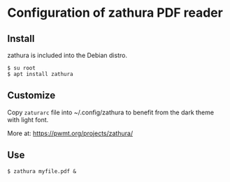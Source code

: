 # Configuration of zathura PDF reader

## Install

zathura is included into the Debian distro.

```
$ su root
$ apt install zathura
```

## Customize

Copy ```zaturarc``` file into ~/.config/zathura to benefit from the dark theme with light font.

More at: https://pwmt.org/projects/zathura/

## Use

```
$ zathura myfile.pdf &
```


